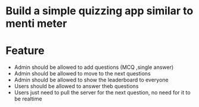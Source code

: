 # Build a simple quizzing app similar to menti meter

# Feature

- Admin should be allowed to add questions (MCQ ,single answer)
- Admin should be allowed to move to the next questions
- Admin should be allowed to show the leaderboard to everyone
- Users should be allowed to answer theb questions
- Users just need to pull the server for the next question, no need for it to be realtime
 




